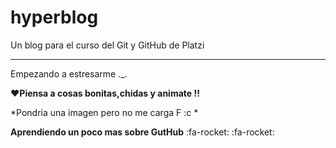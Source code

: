 # hyperblog
Un blog para el curso del Git y GitHub de Platzi

------------

Empezando a estresarme ._.

**&hearts;Piensa a cosas bonitas,chidas y  animate !!**

*Pondria una imagen pero no me carga F :c *

**Aprendiendo un poco mas sobre GutHub** :fa-rocket: :fa-rocket:
